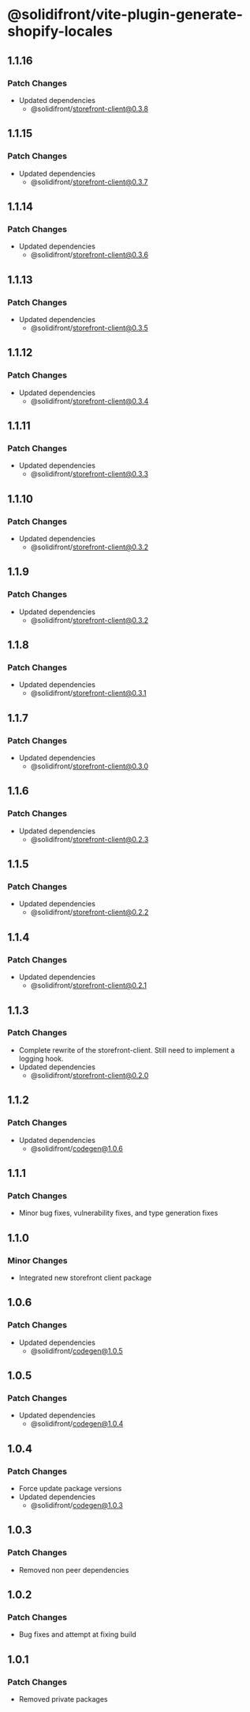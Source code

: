 # @solidifront/vite-plugin-generate-shopify-locales

## 1.1.16

### Patch Changes

- Updated dependencies
  - @solidifront/storefront-client@0.3.8

## 1.1.15

### Patch Changes

- Updated dependencies
  - @solidifront/storefront-client@0.3.7

## 1.1.14

### Patch Changes

- Updated dependencies
  - @solidifront/storefront-client@0.3.6

## 1.1.13

### Patch Changes

- Updated dependencies
  - @solidifront/storefront-client@0.3.5

## 1.1.12

### Patch Changes

- Updated dependencies
  - @solidifront/storefront-client@0.3.4

## 1.1.11

### Patch Changes

- Updated dependencies
  - @solidifront/storefront-client@0.3.3

## 1.1.10

### Patch Changes

- Updated dependencies
  - @solidifront/storefront-client@0.3.2

## 1.1.9

### Patch Changes

- Updated dependencies
  - @solidifront/storefront-client@0.3.2

## 1.1.8

### Patch Changes

- Updated dependencies
  - @solidifront/storefront-client@0.3.1

## 1.1.7

### Patch Changes

- Updated dependencies
  - @solidifront/storefront-client@0.3.0

## 1.1.6

### Patch Changes

- Updated dependencies
  - @solidifront/storefront-client@0.2.3

## 1.1.5

### Patch Changes

- Updated dependencies
  - @solidifront/storefront-client@0.2.2

## 1.1.4

### Patch Changes

- Updated dependencies
  - @solidifront/storefront-client@0.2.1

## 1.1.3

### Patch Changes

- Complete rewrite of the storefront-client. Still need to implement a logging hook.
- Updated dependencies
  - @solidifront/storefront-client@0.2.0

## 1.1.2

### Patch Changes

- Updated dependencies
  - @solidifront/codegen@1.0.6

## 1.1.1

### Patch Changes

- Minor bug fixes, vulnerability fixes, and type generation fixes

## 1.1.0

### Minor Changes

- Integrated new storefront client package

## 1.0.6

### Patch Changes

- Updated dependencies
  - @solidifront/codegen@1.0.5

## 1.0.5

### Patch Changes

- Updated dependencies
  - @solidifront/codegen@1.0.4

## 1.0.4

### Patch Changes

- Force update package versions
- Updated dependencies
  - @solidifront/codegen@1.0.3

## 1.0.3

### Patch Changes

- Removed non peer dependencies

## 1.0.2

### Patch Changes

- Bug fixes and attempt at fixing build

## 1.0.1

### Patch Changes

- Removed private packages
